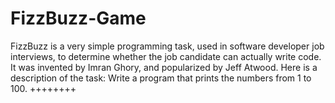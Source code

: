 # FizzBuzz-Game
FizzBuzz is a very simple programming task, used in software developer job interviews, to determine whether the job candidate can actually write code. It was invented by Imran Ghory, and popularized by Jeff Atwood. Here is a description of the task: Write a program that prints the numbers from 1 to 100.
++++++++
